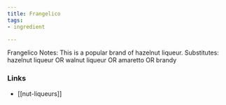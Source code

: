 ```yaml
---
title: Frangelico
tags:
- ingredient

---
```

Frangelico Notes: This is a popular brand of hazelnut liqueur. Substitutes: hazelnut liqueur OR walnut liqueur OR amaretto OR brandy

### Links

* [[nut-liqueurs]]
